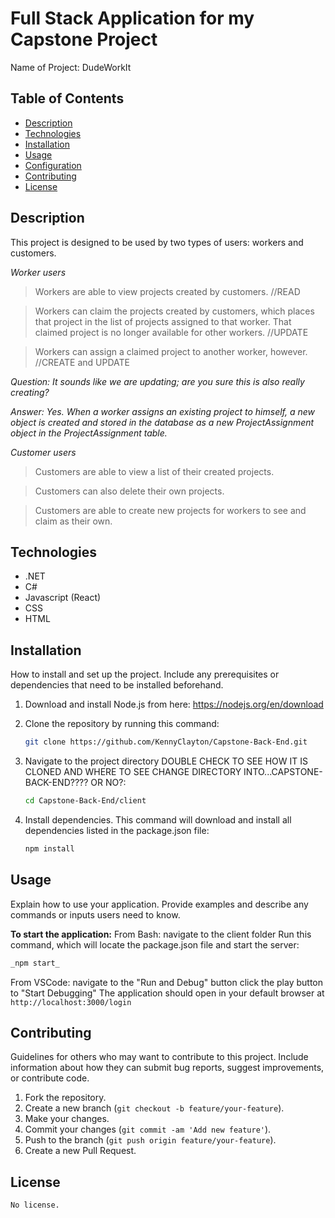 # Full Stack Application for my Capstone Project
Name of Project: DudeWorkIt

## Table of Contents
- [Description](#description)
- [Technologies](#technologies)
- [Installation](#installation)
- [Usage](#usage)
- [Configuration](#configuration)
- [Contributing](#contributing)
- [License](#license)

## Description
This project is designed to be used by two types of users: workers and customers.

_Worker users_

> Workers are able to view projects created by customers. //READ

> Workers can claim the projects created by customers, which places that project in the list of projects assigned to that worker. That claimed project is no longer available for other workers. //UPDATE

> Workers can assign a claimed project to another worker, however. //CREATE and UPDATE

_Question: It sounds like we are updating; are you sure this is also really creating?_

_Answer: Yes. When a worker assigns an existing project to himself, a new object is created and stored in the database as a new ProjectAssignment object in the ProjectAssignment table._


_Customer users_

> Customers are able to view a list of their created projects.

> Customers can also delete their own projects.

> Customers are able to create new projects for workers to see and claim as their own.


## Technologies
- .NET
- C#
- Javascript (React)
- CSS
- HTML

## Installation
How to install and set up the project. Include any prerequisites or dependencies that need to be installed beforehand.

1. Download and install Node.js from here: https://nodejs.org/en/download
2. Clone the repository by running this command:
    ```bash
    git clone https://github.com/KennyClayton/Capstone-Back-End.git
    ```

4. Navigate to the project directory DOUBLE CHECK TO SEE HOW IT IS CLONED AND WHERE TO SEE CHANGE DIRECTORY INTO...CAPSTONE-BACK-END???? OR NO?:
    ```bash
    cd Capstone-Back-End/client
    ```

5. Install dependencies. This command will download and install all dependencies listed in the package.json file:
    ```bash
    npm install
    ```

## Usage
Explain how to use your application. Provide examples and describe any commands or inputs users need to know.

**To start the application:**
   From Bash:
       navigate to the client folder
       Run this command, which will locate the package.json file and start the server:
   ```bash
   _npm start_
   ```
   
   From VSCode:
       navigate to the "Run and Debug" button
       click the play button to "Start Debugging"
       The application should open in your default browser at `http://localhost:3000/login`

## Contributing
Guidelines for others who may want to contribute to this project. Include information about how they can submit bug reports, suggest improvements, or contribute code.

1. Fork the repository.
2. Create a new branch (`git checkout -b feature/your-feature`).
3. Make your changes.
4. Commit your changes (`git commit -am 'Add new feature'`).
5. Push to the branch (`git push origin feature/your-feature`).
6. Create a new Pull Request.

## License
    No license.
